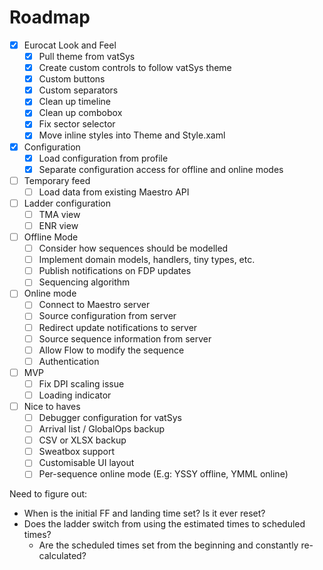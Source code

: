 # Roadmap

- [X] Eurocat Look and Feel
    - [X] Pull theme from vatSys
    - [X] Create custom controls to follow vatSys theme
    - [X] Custom buttons
    - [X] Custom separators
    - [X] Clean up timeline
    - [X] Clean up combobox
    - [X] Fix sector selector
    - [X] Move inline styles into Theme and Style.xaml

- [X] Configuration
    - [X] Load configuration from profile
    - [X] Separate configuration access for offline and online modes

- [ ] Temporary feed
    - [ ] Load data from existing Maestro API

- [ ] Ladder configuration
    - [ ] TMA view
    - [ ] ENR view

- [ ] Offline Mode
    - [ ] Consider how sequences should be modelled
    - [ ] Implement domain models, handlers, tiny types, etc.
    - [ ] Publish notifications on FDP updates
    - [ ] Sequencing algorithm

- [ ] Online mode
    - [ ] Connect to Maestro server
    - [ ] Source configuration from server
    - [ ] Redirect update notifications to server
    - [ ] Source sequence information from server
    - [ ] Allow Flow to modify the sequence
    - [ ] Authentication

- [ ] MVP
    - [ ] Fix DPI scaling issue
    - [ ] Loading indicator

- [ ] Nice to haves
    - [ ] Debugger configuration for vatSys
    - [ ] Arrival list / GlobalOps backup
    - [ ] CSV or XLSX backup
    - [ ] Sweatbox support
    - [ ] Customisable UI layout
    - [ ] Per-sequence online mode (E.g: YSSY offline, YMML online)

Need to figure out:
- When is the initial FF and landing time set? Is it ever reset?
- Does the ladder switch from using the estimated times to scheduled times?
    - Are the scheduled times set from the beginning and constantly re-calculated?
    
